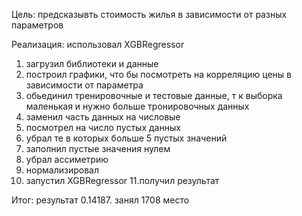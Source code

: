 Цель: предсказывть стоимость жилья в зависимости от разных параметров

Реализация: использовал XGBRegressor 

1. загрузил библиотеки и данные
2. построил графики, что бы посмотреть на корреляцию цены в зависимости от параметра
3. обьединил тренировочные и тестовые данные, т к выборка маленькая и нужно больше тронировочных данных
4. заменил часть данных на числовые
5. посмотрел на число пустых данных
6. убрал те в которых больше 5 пустых значений
7. заполнил пустые значения нулем
8. убрал ассиметрию
9. нормализировал
10. запустил XGBRegressor
11.получил результат

Итог: результат 0.14187. занял 1708 место
